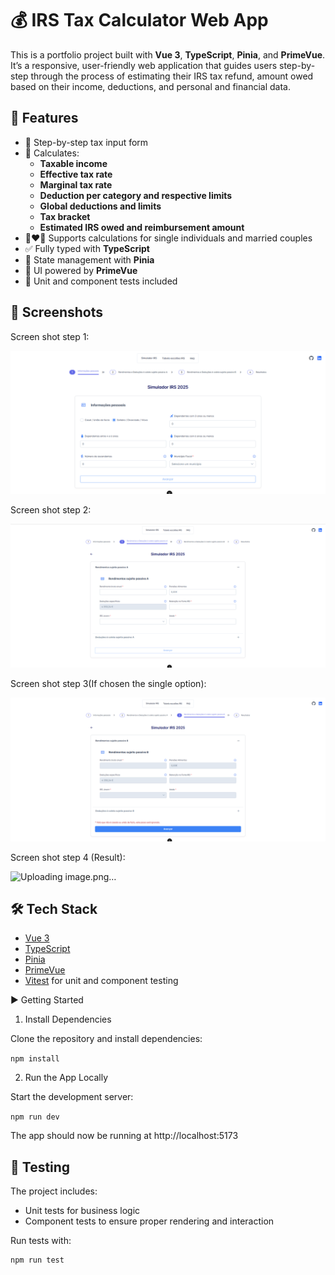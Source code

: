 # 💰 IRS Tax Calculator Web App

This is a portfolio project built with **Vue 3**, **TypeScript**, **Pinia**, and **PrimeVue**. It’s a responsive, user-friendly web application that guides users step-by-step through the process of estimating their IRS tax refund, amount owed based on their income, deductions, and personal and financial data.

## 🚀 Features

- 🧾 Step-by-step tax input form
- 🧮 Calculates:
  - **Taxable income**
  - **Effective tax rate**
  - **Marginal tax rate**
  - **Deduction per category and respective limits**
  - **Global deductions and limits**
  - **Tax bracket**
  - **Estimated IRS owed and reimbursement amount**
- 👩‍❤️‍👨 Supports calculations for single individuals and married couples
- ✅ Fully typed with **TypeScript**
- 🔐 State management with **Pinia**
- 💅 UI powered by **PrimeVue**
- 🧪 Unit and component tests included

## 📸 Screenshots

Screen shot step 1:

![Screen shot step 1](image.png)

Screen shot step 2:

![Screen shot step 2](image-1.png)

Screen shot step 3(If chosen the single option):

![Screen shot step 2](image-2.png)

Screen shot step 4 (Result):

![Uploading image.png…]()


## 🛠️ Tech Stack

- [Vue 3](https://vuejs.org/)
- [TypeScript](https://www.typescriptlang.org/)
- [Pinia](https://pinia.vuejs.org/)
- [PrimeVue](https://www.primefaces.org/primevue/)
- [Vitest](https://vitest.dev/) for unit and component testing

▶️ Getting Started
1. Install Dependencies

Clone the repository and install dependencies:

`npm install`

2. Run the App Locally

Start the development server:

`npm run dev`

The app should now be running at http://localhost:5173

## 🧪 Testing

The project includes:
- Unit tests for business logic
- Component tests to ensure proper rendering and interaction

Run tests with:

```bash
npm run test
